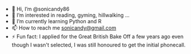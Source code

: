 - 👋 Hi, I’m @sonicandy86
- 👀 I’m interested in reading, gyming, hillwalking ...
- 🌱 I’m currently learning Python and R
- 📫 How to reach me sonicandy@gmail.com
- ⚡ Fun fact: I applied for the Great British Bake Off a few years ago even though I wasn't selected, I was still honoured to get the initial phonecall.

<!---
sonicandy86/sonicandy86 is a ✨ special ✨ repository because its `README.md` (this file) appears on your GitHub profile.
You can click the Preview link to take a look at your changes.
--->
